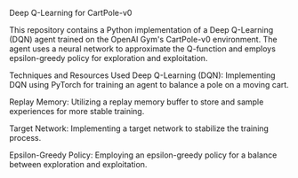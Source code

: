 Deep Q-Learning for CartPole-v0

This repository contains a Python implementation of a Deep Q-Learning (DQN) agent trained on the OpenAI Gym's CartPole-v0 environment. The agent uses a neural network to approximate the Q-function and employs epsilon-greedy policy for exploration and exploitation.

Techniques and Resources Used
Deep Q-Learning (DQN): Implementing DQN using PyTorch for training an agent to balance a pole on a moving cart.

Replay Memory: Utilizing a replay memory buffer to store and sample experiences for more stable training.

Target Network: Implementing a target network to stabilize the training process.

Epsilon-Greedy Policy: Employing an epsilon-greedy policy for a balance between exploration and exploitation.
